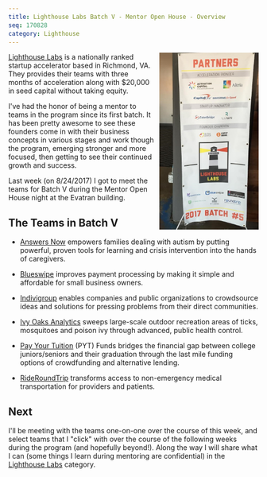 ```yaml
---
title: Lighthouse Labs Batch V - Mentor Open House - Overview
seq: 170828
category: Lighthouse
---
```



<img src="/assets/lighhouse-labs-batch-v-sponsors.jpg" align="right" width="200px" style="margin-left: 10px;margin-bottom:10px;"> [Lighthouse Labs](http://www.lighthouselabsrva.com) is a nationally ranked startup accelerator based in Richmond, VA. They provides their teams with three months of acceleration along with $20,000 in seed capital without taking equity.

I've had the honor of being a mentor to teams in the program since its first batch. It has been pretty awesome to see these founders come in with their business concepts in various stages and work though the program, emerging stronger and more focused, then getting to see their continued growth and success.

Last week (on 8/24/2017) I got to meet the teams for Batch V during the Mentor Open House night at the Evatran building.

## The Teams in Batch V

  - [Answers Now](http://www.answersnow.info/) empowers families dealing with autism by putting powerful, proven tools for learning and crisis intervention into the hands of caregivers.

  - [Blueswipe](https://goblueswipe.com/) improves payment processing by making it simple and affordable for small business owners. 

  - [Indivigroup](https://www.indivigroup.com/) enables companies and public organizations to crowdsource ideas and solutions for pressing problems from their direct communities. 

  - [Ivy Oaks Analytics](https://www.ivyoaksanalytics.com/) sweeps large-scale outdoor recreation areas of ticks, mosquitoes and poison ivy through advanced, public health control.  

  - [Pay Your Tuition](http://www.gopyt.com/) (PYT) Funds bridges the financial gap between college juniors/seniors and their graduation through the last mile funding options of crowdfunding and alternative lending. 

  - [RideRoundTrip](http://www.rideroundtrip.com/) transforms access to non-emergency medical transportation for providers and patients. 

## Next

I'll be meeting with the teams one-on-one over the course of this week, and select teams that I "click" with over the course of the following weeks during the program (and hopefully beyond!). Along the way I will share what I can (some things I learn during mentoring are confidential) in the [Lighthouse Labs](/category/lighthouse-labs/) category.